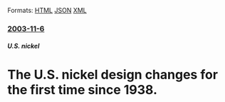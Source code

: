
Formats: [HTML](/news/2003/11/6/the-u-s-nickel-design-changes-for-the-first-time-since-1938.html)  [JSON](/news/2003/11/6/the-u-s-nickel-design-changes-for-the-first-time-since-1938.json)  [XML](/news/2003/11/6/the-u-s-nickel-design-changes-for-the-first-time-since-1938.xml)  

### [2003-11-6](/news/2003/11/6/index.md)

##### U.S. nickel
#  The U.S. nickel design changes for the first time since 1938.



